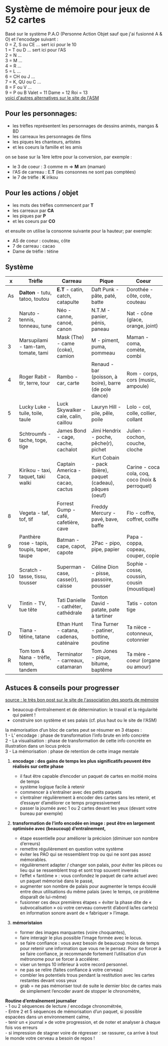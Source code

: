 # Système de mémoire pour jeux de 52 cartes

Basé sur le système P.A.O (Personne Action Objet sauf que j'ai fusionné A & O) et l'encodage suivant :  
0 = Z, S ou CE … sert ici pour le 10   
1 = T ou D … sert ici pour l'AS  
2 = N …   
3 = M …   
4 = R …   
5 = L …   
6 = CH ou J …   
7 = K, QU ou C …   
8 = F ou V …   
9 = P ou B
Valet = 11
Dame = 12
Roi = 13  
[voici d'autres alternatives sur le site de l'ASM](https://asmemoire.fr/systemes-de-memorisation/)

## Pour les personnages:
- les trèfles représentent les personnages de dessins animés, mangas & BD
- les carreaux les personnages de films
- les piques les chanteurs, artistes
- et les coeurs la famille et les amis

on se base sur la 1ère lettre pour la conversion, par exemple :
- le 3 de coeur : 3 comme m => __M__ am (maman)
- l'AS de carreau : E.__T__ (les consonnes ne sont pas comptées)
- le 7 de trèfle : __K__ irikou

## Pour les actions / objet 

- les mots des trèfles commencent par __T__
- les carreaux par __CA__
- les piques par __P__
- et les coeurs par __CO__

et ensuite on utilise la consonne suivante pour la hauteur; par exemple:
- AS de coeur : couteau, côte
- 7 de carreau : cacao
- Dame de trèfle : tétine

## Système

x       | Trèfle        | Carreau           | Pique  | Coeur
--------|-------------|-------------|-------------|-------------|
As | __Dalton__ - tutu, tatoo, toutou | __E.T__ - catin, catch, catapulte | Daft Punk - pâte, paté, batte | Dorothée - côte, cote, couteau |
2 | Naruto - tennis, tonneau, tune | Néo - canne, canoé, canon | N.T.M - panier, pénis, paneau | Nat - cône (glace, orange, joint) |
3 | Marsupilami - tam-tam, tomate, tami | Mask (The) - came (coke), camion | M - piment, puma, pommeau | Maman - coma, comète, combi |
4 | Roger Rabit - tir, terre, tour | Rambo - car, carte | Renaud - bar (poisson, à boire), barre (de pole dance) | Rom - corps, cors (music, ampoule) |
5 | Lucky Luke - tuile, toile, taule | Luck Skywalker - cale, calin, caillou | Lauryn Hill - pile, pêle, poile | Lolo - col, colle, collier, collant |
6 | Schtroumfs - tache, toge, tige | James Bond - cage, cache, cachalot | Jimi Hendrix - poche, pêche(r), pichet | Julien - cochon, couche, cloche |
7 | Kirikou - taxi, taquet, taki walki | Captain America - Caca, cacao, cactus | Kurt Cobain - pack (bière), paquet (cadeau), pâques (oeuf) | Carine - coca cola, coq, coco (noix & perroquet) |
8 | Vegeta - taf, tof, tif | Forrest Gump - café, cafetière, cave | Freddy Mercury - pavé, bave, baffe | Flo - coffre, coffret, coiffe |
9 | Panthère rose - tapis, toupis, taper, taupe | Batman - cape, capot, capote | 2Pac - pipo, pipe, papier | Papa - coppa, copeau, couper, copie |
10 | Scratch - tasse, tissu, tousser | Superman - case, casse(r), caisse | Céline Dion - pisse, passoire, pousser | Sophie - cosse, coussin, cousin (moustique) |
V | Tintin - TV, tue tête | Tati Danielle - cathéter, cathédrale | Tonton David - patate, pate à tartiner | Tatis - coton tige |
D | Tiana - tétine, tatane | Ethan Hunt - catana, cadenas, caténaire | Tina Turner - patiner, bottine, poutine | Ta nièce - cotonneux, cotonnier |
R | Tom tom & Nana - trèfle, totem, tandem | Terminator - carreaux, catamaran | Tom Jones - pique, bitume, baptême | Ta mère - coeur (organe ou amour) |


## Astuces & conseils pour progresser

[source : le très bon post sur le site de l'association des sports de mémoire](https://asmemoire.fr/2021/06/28/comment-progresser-aux-speed-cards/)

- beaucoup d’entraînement et de détermination: le travail et la régularité qui paient !
- construire son système et ses palais (cf. plus haut ou le site de l'ASM)

 
la mémorisation d’un bloc de cartes peut se résumer en 3 étapes :   
1 - L’ encodage : phase de transformation l’info brute en info concrète   
2 - La visualisation : phase de transformation de cette info concrète en illustration dans un locus précis   
3 - La mémorisation : phase de retention de  cette image mentale     



1. __encodage : des gains de temps les plus significatifs peuvent être réalisés sur cette phase__
    - il faut être capable d’encoder un paquet de cartes en moitié moins de temps
    - système logique facile à retenir
    - commencer à s’entraîner avec des petits paquets
    - s’entraîner régulièrement à encoder des cartes sans les retenir, et d’essayer d’améliorer ce temps progressivement
    - passer la journée avec 1 ou 2 cartes devant les yeux (devant votre bureau par exemple)

 

2. __transformation de l’info encodée en image : peut être en largement optimisée avec (beaucoup) d’entraînement,__
    - étape essentielle pour améliorer la précision (diminuer son nombre d’erreurs)
    - remettre régulièrement en question votre système
    - éviter les PAO qui se ressemblent trop ou qui ne sont pas assez mémorables.
    - régulièrement adapter / changer son palais, pour éviter les pièces ou lieu qui se ressemblent trop et sont trop souvent inversés
    - l’effet « fantôme » : vous confondez le paquet de carte actuel avec un paquet mémorisé dans le passé,
    - augmenter son nombre de palais pour augmenter le temps écoulé entre deux utilisations du même palais (avec le temps, ce problème disparaît de lui-même)
    - fusionner ces deux premières étapes = éviter la phase dite de « subvocalisation » où votre cerveau convertit d’abord la/les carte(s) en information sonore avant de « fabriquer » l’image.

 

3. __mémoristaion__
    - former des images marquantes (voire choquantes),
    - faire interagir le plus possible l’image formée avec le locus.
    - se faire confiance : vous avez besoin de beaucoup moins de temps pour retenir une information que vous ne le pensez. Pour se forcer à se faire confiance, je recommande fortement l’utilisation d’un métronome pour se forcer à accélérer.
    - viser un temps 10 inférieur à votre record personnel.
    - ne pas se relire (faites confiance à votre cerveau)
    - combler les potentiels trous pendant la restitution avec les cartes restantes devant voss yeux
    - grab = ne pas mémoriser tout de suite le dernier bloc de cartes mais de simplement l’encoder avant de stopper le chronomètre, 

 
__Routine d’entraînement journalier__   
    - 1 ou 2 séquences de lecture / encodage chronométrée,   
    - Entre 2 et 5 séquences de mémorisation d’un paquet, si possible espacées dans un environnement calme,   
    - tenir un « journal » de votre progression, et de noter et analyser à chaque fois vos erreurs   
    - si impression de stagner voire de régresser : se rassurer, ca arrive à tout le monde votre cerveau a besoin de repos !   

 

 
